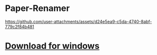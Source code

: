 # Paper-Renamer

https://github.com/user-attachments/assets/d24e5ea9-c5da-4740-8abf-779c2f84b481

# [Download for windows](https://github.com/junobonnie/Paper-Renamer/releases/download/v1.0.0/v1.0.0.zip)
